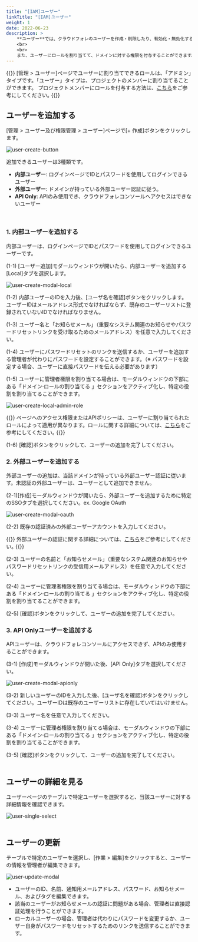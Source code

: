 ```yaml
---
title: "[IAM]ユーザー"
linkTitle: "[IAM]ユーザー"
weight: 1
date: 2022-06-23
description: >
    **ユーザー**では、クラウドフォレのユーザーを作成・削除したり、有効化・無効化することができます。
    <br>
    <br>
    また、ユーザーにロールを割り当てて、ドメインに対する権限を付与することができます。
---
```


{{<alert>}}
[管理 > ユーザー]ページでユーザーに割り当てできるロールは、「アドミン」タイプです。「ユーザー」タイプは、プロジェクトのメンバーに割り当てることができます。
プロジェクトメンバーにロールを付与する方法は、[こちら](/ja/docs/guides/project/project-group/#プロジェクト-グループ-メンバー-招待する)をご参考にしてください｡
{{</alert>}}
<br>

## ユーザーを追加する
[管理 > ユーザー及び権限管理 > ユーザー]ページで[+ 作成]ボタンをクリックします。

![user-create-button](/ja/docs/guides/administration/iam-user-img/user-create-button.png)
<br>

追加できるユーザーは3種類です。
- **内部ユーザー**: ログインぺージでIDとパスワードを使用してログインできるユーザー
- **外部ユーザー**: ドメインが持っている外部ユーザー認証に従う。
- **API Only**: APIのみ使用でき、クラウドフォレコンソールへアクセスはできないユーザー
<br>

### 1. 内部ユーザーを追加する
内部ユーザーは、ログインページでIDとパスワードを使用してログインできるユーザーです。

(1-1) [ユーザー追加]モダールウィンドウが開いたら、内部ユーザーを追加する[Local]タブを選択します。

![user-create-modal-local](/ja/docs/guides/administration/iam-user-img/user-create-modal-local_ja.png)

(1-2) 内部ユーザーのIDを入力後、[ユーザ名を確認]ボタンをクリックします。ユーザーIDはメールアドレス形式でなければならず、既存のユーザーリストに登録されていないIDでなければなりません。

(1-3) ユーザー名と「お知らせメール」（重要なシステム関連のお知らせやパスワードリセットリンクを受け取るためのメールアドレス）を任意で入力してください。

(1-4) ユーザーにパスワードリセットのリンクを送信するか、ユーザーを追加する管理者が代わりにパスワードを設定することができます。（※ パスワードを設定する場合、ユーザーに直接パスワードを伝える必要があります）

(1-5) ユーザーに管理者権限を割り当てる場合は、モーダルウィンドウの下部にある「ドメイン·ロールの割り当てる
」セクションをアクティブ化し、特定の役割を割り当てることができます。

![user-create-local-admin-role](/ja/docs/guides/administration/iam-user-img/user-create-local-admin-role_ja.png)

{{<alert>}}
ページへのアクセス権限またはAPIポリシーは、ユーザーに割り当てられたロールによって適用が異なります。ロールに関する詳細については、[こちら](/ja/docs/guides/administration/iam-role)をご参考にしてください｡
{{</alert>}}

(1-6) [確認]ボタンをクリックして、ユーザーの追加を完了してください。
<br>

### 2. 外部ユーザーを追加する
外部ユーザーの追加は、当該ドメインが持っている外部ユーザー認証に従います。未認証の外部ユーザーは、ユーザーとして追加できません。

(2-1)[作成]モーダルウィンドウが開いたら、外部ユーザーを追加するために特定のSSOタブを選択してください。ex. Google OAuth

![user-create-modal-oauth](/ja/docs/guides/administration/iam-user-img/user-create-modal-oauth_ja.png)

(2-2) 既存の認証済みの外部ユーザーアカウントを入力してください。

{{<alert>}}
外部ユーザーの認証に関する詳細については、[こちら](/ja/docs/guides/plugins/iam-authentication/)をご参考にしてください｡
{{</alert>}}

(2-3) ユーザーの名前と「お知らせメール」（重要なシステム関連のお知らせやパスワードリセットリンクの受信用メールアドレス）を任意で入力してください。

(2-4) ユーザーに管理者権限を割り当てる場合は、モーダルウィンドウの下部にある「ドメイン·ロールの割り当てる
」セクションをアクティブ化し、特定の役割を割り当てることができます。

(2-5) [確認]ボタンをクリックして、ユーザーの追加を完了してください。
<br>

### 3. API Onlyユーザーを追加する
APIユーザーは、クラウドフォレコンソールにアクセスできず、APIのみ使用することができます。

(3-1) [作成]モーダルウィンドウが開いた後、[API Only]タブを選択してください。

![user-create-modal-apionly](/ja/docs/guides/administration/iam-user-img/user-create-modal-apionly_ja.png)

(3-2) 新しいユーザーのIDを入力した後、[ユーザ名を確認]ボタンをクリックしてください。ユーザーIDは既存のユーザーリストに存在していてはいけません。

(3-3) ユーザー名を任意で入力してください。

(3-4) ユーザーに管理者権限を割り当てる場合は、モーダルウィンドウの下部にある「ドメイン·ロールの割り当てる
」セクションをアクティブ化し、特定の役割を割り当てることができます。

(3-5) [確認]ボタンをクリックして、ユーザーの追加を完了してください。
<br>
<br>

## ユーザーの詳細を見る
ユーザーページのテーブルで特定ユーザーを選択すると、当該ユーザーに対する詳細情報を確認できます。

![user-single-select](/ja/docs/guides/administration/iam-user-img/user-single-select.png)
<br>
<br>

## ユーザーの更新
テーブルで特定のユーザーを選択し、[作業 > 編集]をクリックすると、ユーザーの情報を管理者が編集できます。

![user-update-modal](/ja/docs/guides/administration/iam-user-img/user-update-modal_ja.png)

- ユーザーのID、名前、通知用メールアドレス、パスワード、お知らせメール、およびタグを編集できます。
- 該当のユーザーがお知らせメールの認証に問題がある場合、管理者は直接認証処理を行うことができます。
- ローカルユーザーの場合、管理者は代わりにパスワードを変更するか、ユーザー自身がパスワードをリセットするためのリンクを送信することができます。